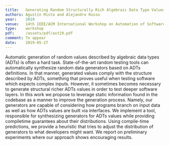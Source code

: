 ```yaml
---
title:   Generating Random Structurally Rich Algebraic Data Type Values
authors: Agustín Mista and Alejandro Russo
year:    2019
venue:   14th IEEE/ACM International Workshop on Automation of Software Test
type:    workshop
pdf:     /assets/pdf/ast19.pdf
comment: To appear
date:    2019-05-27
---
```


Automatic generation of random values described by algebraic data types (ADTs)
is often a hard task. State-of-the-art random testing tools can automatically
synthesize random data generators based on ADTs definitions. In that manner,
generated values comply with the structure described by ADTs, something that
proves useful when testing software which expects complex inputs. However, it
sometimes becomes necessary to generate structural richer ADTs values in order
to test deeper software layers. In this work we propose to leverage static
information found in the codebase as a manner to improve the generation process.
Namely, our generators are capable of considering how programs branch on input
data as well as how ADTs values are built via interfaces. We implement a tool,
responsible for synthesizing generators for ADTs values while providing
compiletime guarantees about their distributions. Using compile-time
predictions, we provide a heuristic that tries to adjust the distribution of
generators to what developers might want. We report on preliminary experiments
where our approach shows encouraging results.
